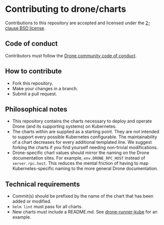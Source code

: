 # Contributing to drone/charts

Contributions to this repository are accepted and licensed under the [2-clause BSD license](LICENSE).

## Code of conduct

Contributors must follow the [Drone community code of conduct](CODE_OF_CONDUCT.md).

## How to contribute

* Fork this repository.
* Make your changes in a branch.
* Submit a pull request.

## Philosophical notes

* This repository contains the charts necessary to deploy and operate Drone (and its supporting systems) on Kubernetes.
* The charts within are supplied as a starting point. They are not intended to support every possible Kubernetes configurable. The maintainability of a chart decreases for every additional templated line. We suggest forking the charts if you find yourself needing non-trivial modifications.
* Drone-specific chart values should mirror the naming on the Drone documentation sites. For example, `env.DRONE_RPC_HOST` instead of `server.rpc.host`. This reduces the mental friction of having to map Kubernetes-specific naming to the more general Drone documentation.

## Technical requirements

* Commit(s) should be prefixed by the name of the chart that has been added or modified.
* `helm lint` must pass for all charts.
* New charts must include a README.md. See [drone-runner-kube](drone-runner-kube/README.md) for an example.  
